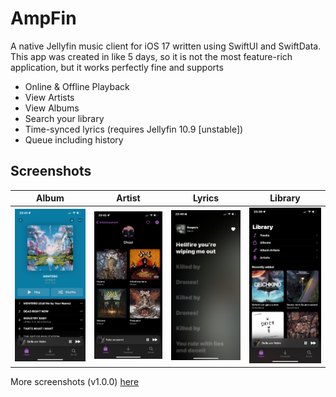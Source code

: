 # AmpFin
A native Jellyfin music client for iOS 17 written using SwiftUI and SwiftData. This app was created in like 5 days, so it is not the most feature-rich application, but it works perfectly fine and supports

- Online & Offline Playback
- View Artists
- View Albums
- Search your library
- Time-synced lyrics (requires Jellyfin 10.9 [unstable])
- Queue including history

## Screenshots

| Album | Artist | Lyrics | Library |
| ------------- | ------------- | ------------- | ------------- |
| <img src="/Screenshots/Album1.PNG?raw=true" alt="Album 1" width="200"/> | <img src="/Screenshots/Artist.PNG?raw=true" alt="Artist" width="200"/> | <img src="/Screenshots/Lyrics.PNG?raw=true" alt="Lyrics" width="200"/>  | <img src="/Screenshots/Library.PNG?raw=true" alt="Library" width="200"/> 

More screenshots (v1.0.0) [here](https://github.com/rasmuslos/music/tree/main/Screenshots)
